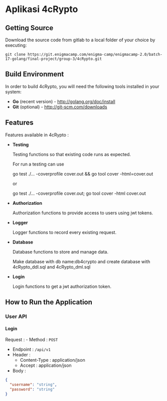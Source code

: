 # Aplikasi 4cRypto

## Getting Source
Download the source code from gitlab to a local folder of your choice by executing:

	git clone https://git.enigmacamp.com/enigma-camp/enigmacamp-2.0/batch-17-golang/final-project/group-3/4cRypto.git

## Build Environment
In order to build 4cRypto, you will need the following tools installed in your system:

* **Go** (recent version) - http://golang.org/doc/install
* **Git** (optional) - http://git-scm.com/downloads
    
## Features
Features available in 4cRypto :

* **Testing**

  Testing functions so that existing code runs as expected.

  For run a testing can use 


	go test ./... -coverprofile cover.out && go tool cover -html=cover.out
  
  or


	go test ./... -coverprofile cover.out; go tool cover -html cover.out


* **Authorization**

  Authorization functions to provide access to users using jwt tokens.

* **Logger**

  Logger functions to record every existing request.

* **Database**

  Database functions to store and manage data.

  Make database with db name:db4crypto and create database with 4cRypto_ddl.sql and 4cRypto_dml.sql

* **Login**

  Login functions to get a jwt authorization token.


## How to Run the Application

### User API

#### Login

Request : - Method : `POST`
- Endpoint : `/api/v1`
- Header :
  - Content-Type : application/json
  - Accept : application/json
- Body :
```json
{
  "username": "string",
  "password": "string"
}
```
